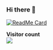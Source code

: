 ### Hi there 👋


[![ReadMe Card](https://github-readme-stats.vercel.app/api?username=sheikhshahnawaz41299&show_icons=true&include_all_commits=true&hide_rank=true&bg_color=30,FF5F6D,ffb88c&title_color=fff&text_color=fff&icon_color=fff)](https://github.com/anuraghazra/github-readme-stats)

<p align="left"> 
  <b>Visitor count</b><br>
  <img src="https://profile-counter.glitch.me/sheikhshahnawaz41299/count.svg" />
</p>
